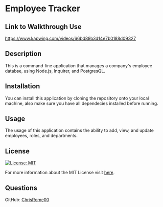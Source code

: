 # Employee Tracker

## Link to Walkthrough Use
https://www.kapwing.com/videos/66bd89b3d14e7b0188d09327

## Description

This is a command-line application that manages a company's employee databse, using Node.js, Inquirer, and PostgresQL.

## Installation

You can install this application by cloning the repository onto your local machine, also make sure you have all dependecies installed before running.

## Usage

The usage of this application contains the ability to add, view, and update employees, roles, and departments.

## License

[![License: MIT](https://img.shields.io/badge/License-MIT-yellow.svg)](https://opensource.org/licenses/MIT)

For more information about the MIT License visit [here](https://opensource.org/licenses/MIT).

## Questions

GitHub: [ChrisRome00](https://github.com/ChrisRome00)
